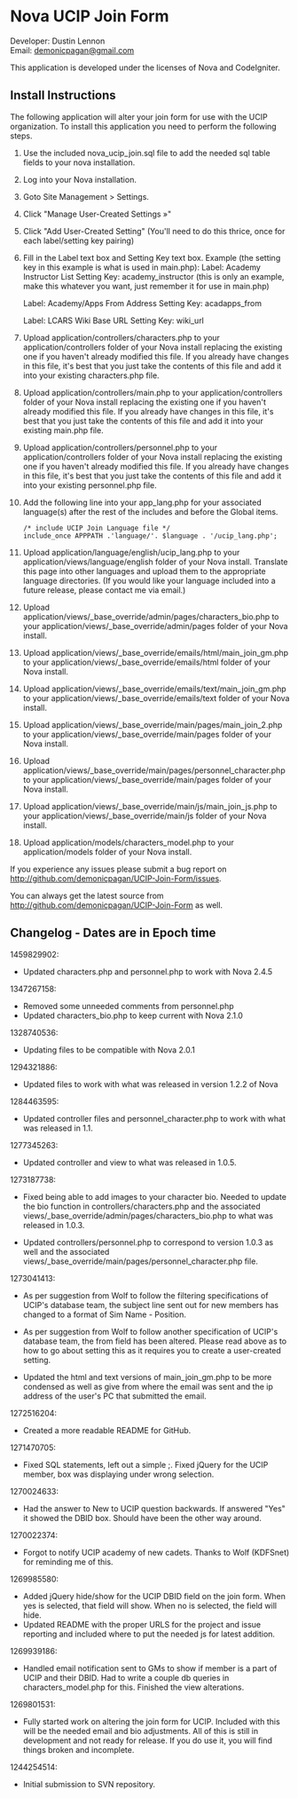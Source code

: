 Nova UCIP Join Form
===================
Developer: Dustin Lennon<br />
Email: <demonicpagan@gmail.com>

This application is developed under the licenses of Nova and CodeIgniter.

Install Instructions
--------------------
The following application will alter your join form for use with the UCIP organization. To install this
application you need to perform the following steps.

1. Use the included nova_ucip_join.sql file to add the needed sql table fields to your nova installation.

2. Log into your Nova installation.

3. Goto Site Management > Settings.

4. Click "Manage User-Created Settings &raquo;"

5. Click "Add User-Created Setting" (You'll need to do this thrice, once for each label/setting key pairing)

6. Fill in the Label text box and Setting Key text box.
   Example (the setting key in this example is what is used in main.php):
     Label: Academy Instructor List
	 Setting Key: academy_instructor (this is only an example, make this whatever you want, just remember it for
	 use in main.php)

	 Label: Academy/Apps From Address
	 Setting Key: acadapps_from

	 Label: LCARS Wiki Base URL
	 Setting Key: wiki_url

7. Upload application/controllers/characters.php to your application/controllers folder of your Nova install 
replacing the existing one if you haven't already modified this file. If you already have changes in this file, 
it's best that you just take the contents of this file and add it into your existing characters.php file.

8. Upload application/controllers/main.php to your application/controllers folder of your Nova install replacing 
the existing one if you haven't already modified this file. If you already have changes in this file, it's best 
that you just take the contents of this file and add it into your existing main.php file.

9. Upload application/controllers/personnel.php to your application/controllers folder of your Nova install replacing 
the existing one if you haven't already modified this file. If you already have changes in this file, it's best 
that you just take the contents of this file and add it into your existing personnel.php file.

10. Add the following line into your app_lang.php for your associated language(s) after the rest of the includes 
and before the Global items.

	`/* include UCIP Join Language file */`<br />
	`include_once APPPATH .'language/'. $language . '/ucip_lang.php';`

11. Upload application/language/english/ucip_lang.php to your 
application/views/language/english folder of your Nova install. Translate this page into other languages and upload
them to the appropriate language directories. (If you would like your language included into a future release, 
please contact me via email.)

12. Upload application/views/_base_override/admin/pages/characters_bio.php to your
application/views/_base_override/admin/pages folder of your Nova install.

13. Upload application/views/_base_override/emails/html/main_join_gm.php to your
application/views/_base_override/emails/html folder of your Nova install.

14. Upload application/views/_base_override/emails/text/main_join_gm.php to your
application/views/_base_override/emails/text folder of your Nova install.

15. Upload application/views/_base_override/main/pages/main_join_2.php to your
application/views/_base_override/main/pages folder of your Nova install.

16. Upload application/views/_base_override/main/pages/personnel_character.php to your
application/views/_base_override/main/pages folder of your Nova install.

17. Upload application/views/_base_override/main/js/main_join_js.php to your
application/views/_base_override/main/js folder of your Nova install.

18. Upload application/models/characters_model.php to your application/models folder of your Nova install.

If you experience any issues please submit a bug report on <http://github.com/demonicpagan/UCIP-Join-Form/issues>.

You can always get the latest source from <http://github.com/demonicpagan/UCIP-Join-Form> as well.

Changelog - Dates are in Epoch time
-----------------------------------
1459829902:

*	Updated characters.php and personnel.php to work with Nova 2.4.5

1347267158:

*	Removed some unneeded comments from personnel.php
*	Updated characters_bio.php to keep current with Nova 2.1.0

1328740536:

*	Updating files to be compatible with Nova 2.0.1

1294321886:

*	Updated files to work with what was released in version 1.2.2 of Nova

1284463595:

*	Updated controller files and personnel_character.php to work with what was released in 1.1.

1277345263:

*	Updated controller and view to what was released in 1.0.5.

1273187738:

*	Fixed being able to add images to your character bio. Needed to update the bio function in 
controllers/characters.php  and the associated views/_base_override/admin/pages/characters_bio.php to what was 
released in 1.0.3.

*	Updated controllers/personnel.php to correspond to version 1.0.3 as well and the associated 
views/_base_override/main/pages/personnel_character.php file.

1273041413:

*	As per suggestion from Wolf to follow the filtering specifications of UCIP's database team, the subject line sent out for new
members has changed to a format of Sim Name - Position.

*	As per suggestion from Wolf to follow another specification of UCIP's database team, the from field has been altered. Please 
read above as to how to go about setting this as it requires you to create a user-created setting.

*	Updated the html and text versions of main_join_gm.php to be more condensed as well as give from where the email was sent and the 
ip address of the user's PC that submitted the email.

1272516204: 

*	Created a more readable README for GitHub.

1271470705:

*	Fixed SQL statements, left out a simple ;. Fixed jQuery for the UCIP member, box was displaying under
wrong selection.

1270024633:

*	Had the answer to New to UCIP question backwards. If answered "Yes" it showed the DBID box. Should have
been the other way around.

1270022374:

*	Forgot to notify UCIP academy of new cadets. Thanks to Wolf (KDFSnet) for reminding me of this.

1269985580:

*	Added jQuery hide/show for the UCIP DBID field on the join form. When yes is selected, that field will
show. When no is selected, the field will hide.
*	Updated README with the proper URLS for the project and issue reporting and included where to put the 
needed js for latest addition.

1269939186:

*	Handled email notification sent to GMs to show if member is a part of UCIP and their DBID. Had to write
a couple db queries in characters_model.php for this. Finished the view alterations.

1269801531:

*	Fully started work on altering the join form for UCIP. Included with this will be the needed email and
bio adjustments. All of this is still in development and not ready for release. If you do use it, you
will find things broken and incomplete.

1244254514:

*	Initial submission to SVN repository.